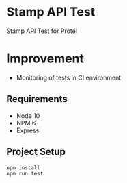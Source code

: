 # Stamp API Test
Stamp API Test for Protel

# Improvement
- Monitoring of tests in CI environment

## Requirements
- Node 10
- NPM 6
- Express

## Project Setup
```
npm install
npm run test
```
